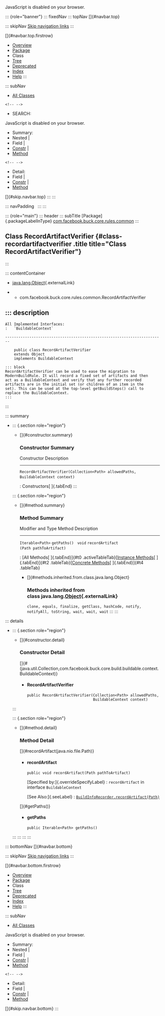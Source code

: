 <div>

JavaScript is disabled on your browser.

</div>

::: {role="banner"}
::: fixedNav
::: topNav
[]{#navbar.top}

::: skipNav
[Skip navigation links](#skip.navbar.top "Skip navigation links")
:::

[]{#navbar.top.firstrow}

-   [Overview](../../../../../../index.html)
-   [Package](package-summary.html)
-   Class
-   [Tree](package-tree.html)
-   [Deprecated](../../../../../../deprecated-list.html)
-   [Index](../../../../../../index-all.html)
-   [Help](../../../../../../help-doc.html)
:::

::: subNav
-   [All Classes](../../../../../../allclasses.html)

```{=html}
<!-- -->
```
-   SEARCH:

<div>

<div>

JavaScript is disabled on your browser.

</div>

</div>

<div>

-   Summary: 
-   Nested \| 
-   Field \| 
-   [Constr](#constructor.summary) \| 
-   [Method](#method.summary)

```{=html}
<!-- -->
```
-   Detail: 
-   Field \| 
-   [Constr](#constructor.detail) \| 
-   [Method](#method.detail)

</div>

[]{#skip.navbar.top}
:::
:::

::: navPadding
 
:::
:::

::: {role="main"}
::: header
::: subTitle
[Package]{.packageLabelInType} [com.facebook.buck.core.rules.common](package-summary.html)
:::

## Class RecordArtifactVerifier {#class-recordartifactverifier .title title="Class RecordArtifactVerifier"}
:::

::: contentContainer
-   [java.lang.Object](http://docs.oracle.com/javase/7/docs/api/java/lang/Object.html?is-external=true "class or interface in java.lang"){.externalLink}

-   -   com.facebook.buck.core.rules.common.RecordArtifactVerifier

::: description
-   

    All Implemented Interfaces:
    :   `BuildableContext`

    ------------------------------------------------------------------------

        public class RecordArtifactVerifier
        extends Object
        implements BuildableContext

    ::: block
    RecordArtifactVerifier can be used to ease the migration to
    ModernBuildRule. It will record a fixed set of artifacts and then
    act as a BuildableContext and verify that any further recorded
    artifacts are in the initial set (or children of an item in the
    set). This can be used at the top-level getBuildSteps() call to
    replace the BuildableContext.
    :::
:::

::: summary
-   ::: {.section role="region"}
    -   []{#constructor.summary}

        ### Constructor Summary

          Constructor                                                                                               Description
          --------------------------------------------------------------------------------------------------------- -------------
          `RecordArtifactVerifier​(Collection<Path> allowedPaths,                       BuildableContext context)`    

          : Constructors[ ]{.tabEnd}
    :::

    ::: {.section role="region"}
    -   []{#method.summary}

        ### Method Summary

          Modifier and Type   Method                                  Description
          ------------------- --------------------------------------- -------------
          `Iterable<Path>`    `getPaths()`                             
          `void`              `recordArtifact​(Path pathToArtifact)`    

          : [All Methods[ ]{.tabEnd}]{#t0 .activeTableTab}[[Instance
          Methods](javascript:show(2);)[ ]{.tabEnd}]{#t2
          .tableTab}[[Concrete
          Methods](javascript:show(8);)[ ]{.tabEnd}]{#t4 .tableTab}

        -   []{#methods.inherited.from.class.java.lang.Object}

            ### Methods inherited from class java.lang.[Object](http://docs.oracle.com/javase/7/docs/api/java/lang/Object.html?is-external=true "class or interface in java.lang"){.externalLink}

            `clone, equals, finalize, getClass, hashCode, notify, notifyAll, toString, wait, wait, wait`
    :::
:::

::: details
-   ::: {.section role="region"}
    -   []{#constructor.detail}

        ### Constructor Detail

        []{#<init>(java.util.Collection,com.facebook.buck.core.build.buildable.context.BuildableContext)}

        -   #### RecordArtifactVerifier

                public RecordArtifactVerifier​(Collection<Path> allowedPaths,
                                              BuildableContext context)
    :::

    ::: {.section role="region"}
    -   []{#method.detail}

        ### Method Detail

        []{#recordArtifact(java.nio.file.Path)}

        -   #### recordArtifact

            ``` methodSignature
            public void recordArtifact​(Path pathToArtifact)
            ```

            [Specified by:]{.overrideSpecifyLabel}
            :   `recordArtifact` in interface `BuildableContext`

            [See Also:]{.seeLabel}
            :   [`BuildInfoRecorder.recordArtifact(Path)`](../../build/engine/buildinfo/BuildInfoRecorder.html#recordArtifact(java.nio.file.Path))

        []{#getPaths()}

        -   #### getPaths

            ``` methodSignature
            public Iterable<Path> getPaths()
            ```
    :::
:::
:::
:::

::: bottomNav
[]{#navbar.bottom}

::: skipNav
[Skip navigation links](#skip.navbar.bottom "Skip navigation links")
:::

[]{#navbar.bottom.firstrow}

-   [Overview](../../../../../../index.html)
-   [Package](package-summary.html)
-   Class
-   [Tree](package-tree.html)
-   [Deprecated](../../../../../../deprecated-list.html)
-   [Index](../../../../../../index-all.html)
-   [Help](../../../../../../help-doc.html)
:::

::: subNav
-   [All Classes](../../../../../../allclasses.html)

<div>

<div>

JavaScript is disabled on your browser.

</div>

</div>

<div>

-   Summary: 
-   Nested \| 
-   Field \| 
-   [Constr](#constructor.summary) \| 
-   [Method](#method.summary)

```{=html}
<!-- -->
```
-   Detail: 
-   Field \| 
-   [Constr](#constructor.detail) \| 
-   [Method](#method.detail)

</div>

[]{#skip.navbar.bottom}
:::
